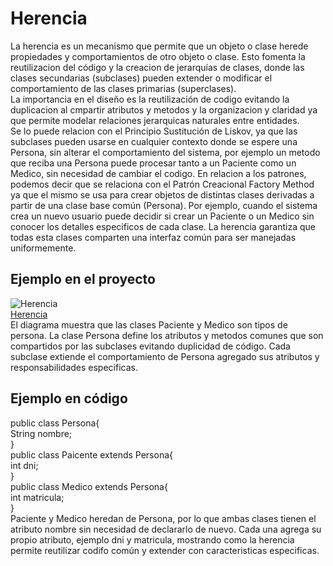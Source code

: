 # Herencia
La herencia es un mecanismo que permite que un objeto o clase herede propiedades y comportamientos de otro objeto o clase. Esto fomenta la reutilizacion del código y la creacion de jerarquías de clases, donde las clases secundarias (subclases) pueden extender o modificar el comportamiento de las clases primarias (superclases).  
La importancia en el diseño es la reutilización de codigo evitando la duplicacion al cmpartir atributos y metodos y la organizacion y claridad ya que permite modelar relaciones jerarquicas naturales entre entidades.  
Se lo puede relacion con el Principio Sustitución de Liskov, ya que las subclases pueden usarse en cualquier contexto donde se espere una Persona, sin alterar el comportamiento del sistema, por ejemplo un metodo que reciba una Persona puede procesar tanto a un Paciente como un Medico, sin necesidad de cambiar el codigo. En relacion a los patrones, podemos decir que se relaciona con el Patrón Creacional Factory Method ya que el mismo se usa para crear objetos de distintas clases derivadas a partir de una clase base común (Persona). Por ejemplo, cuando el sistema crea un nuevo usuario puede decidir si crear un Paciente o un Medico sin conocer los detalles especificos de cada clase. La herencia garantiza que todas esta clases comparten una interfaz común para ser manejadas uniformemente.  

## Ejemplo en el proyecto
![Herencia](https://github.com/user-attachments/assets/37409dac-cbea-400c-b583-c71070f3baae)  
[Herencia](https://drive.google.com/file/d/1jf0W6JWDjmivLE6dfebKS2_eLmJSSO9M/view?usp=sharing)  
El diagrama muestra que las clases Paciente y Medico son tipos de persona. La clase Persona define los atributos y metodos comunes que son compartidos por las subclases evitando duplicidad de código. Cada subclase extiende el comportamiento de Persona agregado sus atributos y responsabilidades especificas. 

## Ejemplo en código
public class Persona{  
    String nombre;  
}  
public class Paicente extends Persona{  
int dni;  
}  
public class Medico extends Persona{  
int matricula;  
}  
Paciente y Medico heredan de Persona, por lo que ambas clases tienen el atributo nombre sin necesidad de declararlo de nuevo. Cada una agrega su propio atributo, ejemplo dni y matricula, mostrando como la herencia permite reutilizar codifo común y extender con caracteristicas especificas. 
